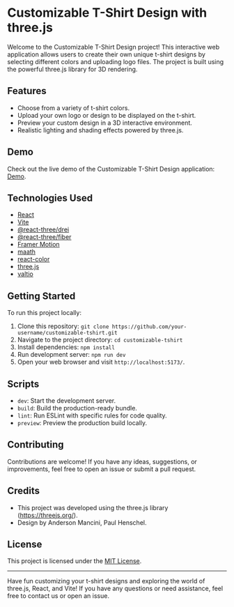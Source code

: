 # Customizable T-Shirt Design with three.js

Welcome to the Customizable T-Shirt Design project! This interactive web application allows users to create their own unique t-shirt designs by selecting different colors and uploading logo files. The project is built using the powerful three.js library for 3D rendering.

## Features

- Choose from a variety of t-shirt colors.
- Upload your own logo or design to be displayed on the t-shirt.
- Preview your custom design in a 3D interactive environment.
- Realistic lighting and shading effects powered by three.js.

## Demo

<!-- ![T-Shirt.js example](./public/demo.png) -->

Check out the live demo of the Customizable T-Shirt Design application: [Demo](https://threejs-t-shirt.vercel.app/).

## Technologies Used

- [React](https://reactjs.org/)
- [Vite](https://vitejs.dev/)
- [@react-three/drei](https://github.com/pmndrs/drei)
- [@react-three/fiber](https://github.com/pmndrs/react-three-fiber)
- [Framer Motion](https://www.framer.com/motion/)
- [maath](https://github.com/gre/gl-matrix)
- [react-color](https://casesandberg.github.io/react-color/)
- [three.js](https://threejs.org/)
- [valtio](https://github.com/pmndrs/valtio)

## Getting Started

To run this project locally:

1. Clone this repository: `git clone https://github.com/your-username/customizable-tshirt.git`
2. Navigate to the project directory: `cd customizable-tshirt`
3. Install dependencies: `npm install`
4. Run development server: `npm run dev`
5. Open your web browser and visit `http://localhost:5173/`.

## Scripts

- `dev`: Start the development server.
- `build`: Build the production-ready bundle.
- `lint`: Run ESLint with specific rules for code quality.
- `preview`: Preview the production build locally.

## Contributing

Contributions are welcome! If you have any ideas, suggestions, or improvements, feel free to open an issue or submit a pull request.

## Credits

- This project was developed using the three.js library (https://threejs.org/).
- Design by Anderson Mancini, Paul Henschel.

## License

This project is licensed under the [MIT License](LICENSE).

---

Have fun customizing your t-shirt designs and exploring the world of three.js, React, and Vite! If you have any questions or need assistance, feel free to contact us or open an issue.
